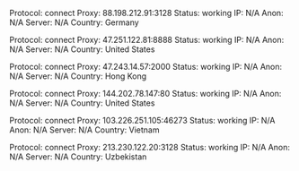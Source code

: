 Protocol: connect
Proxy: 88.198.212.91:3128
Status: working
IP: N/A
Anon: N/A
Server: N/A
Country: Germany

Protocol: connect
Proxy: 47.251.122.81:8888
Status: working
IP: N/A
Anon: N/A
Server: N/A
Country: United States

Protocol: connect
Proxy: 47.243.14.57:2000
Status: working
IP: N/A
Anon: N/A
Server: N/A
Country: Hong Kong

Protocol: connect
Proxy: 144.202.78.147:80
Status: working
IP: N/A
Anon: N/A
Server: N/A
Country: United States

Protocol: connect
Proxy: 103.226.251.105:46273
Status: working
IP: N/A
Anon: N/A
Server: N/A
Country: Vietnam

Protocol: connect
Proxy: 213.230.122.20:3128
Status: working
IP: N/A
Anon: N/A
Server: N/A
Country: Uzbekistan

